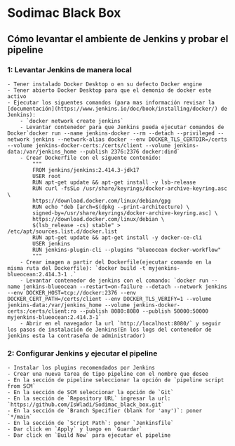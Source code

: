 # Sodimac Black Box

## Cómo levantar el ambiente de Jenkins y probar el pipeline

### 1: Levantar Jenkins de manera local
    - Tener instalado Docker Desktop o en su defecto Docker engine
    - Tener abierto Docker Desktop para que el demonio de docker este activo
    - Ejecutar los siguentes comandos (para mas información revisar la [documentación](https://www.jenkins.io/doc/book/installing/docker/) de Jenkins):
        - `docker network create jenkins`
        - Levantar contenedor para que Jenkins pueda ejecutar comandos de Docker`docker run --name jenkins-docker --rm --detach --privileged --network jenkins --network-alias docker --env DOCKER_TLS_CERTDIR=/certs --volume jenkins-docker-certs:/certs/client --volume jenkins-data:/var/jenkins_home --publish 2376:2376 docker:dind`
        - Crear Dockerfile con el siguente contenido:
            """
            FROM jenkins/jenkins:2.414.3-jdk17
            USER root
            RUN apt-get update && apt-get install -y lsb-release
            RUN curl -fsSLo /usr/share/keyrings/docker-archive-keyring.asc \
            https://download.docker.com/linux/debian/gpg
            RUN echo "deb [arch=$(dpkg --print-architecture) \
            signed-by=/usr/share/keyrings/docker-archive-keyring.asc] \
            https://download.docker.com/linux/debian \
            $(lsb_release -cs) stable" > /etc/apt/sources.list.d/docker.list
            RUN apt-get update && apt-get install -y docker-ce-cli
            USER jenkins
            RUN jenkins-plugin-cli --plugins "blueocean docker-workflow"
            """
        - Crear imagen a partir del Dockerfile(ejecutar comando en la misma ruta del Dockerfile): `docker build -t myjenkins-blueocean:2.414.3-1 .`
        - Levantar contenedor de jenkins con el comando: `docker run --name jenkins-blueocean --restart=on-failure --detach --network jenkins --env DOCKER_HOST=tcp://docker:2376 --env DOCKER_CERT_PATH=/certs/client --env DOCKER_TLS_VERIFY=1 --volume jenkins-data:/var/jenkins_home --volume jenkins-docker-certs:/certs/client:ro --publish 8080:8080 --publish 50000:50000 myjenkins-blueocean:2.414.3-1`
        - Abrir en el navegador la url `http://localhost:8080/` y seguir los pasos de instalación de Jenkins(En los logs del contenedor de jenkins esta la contraseña de administrador)

### 2: Configurar Jenkins y ejecutar el pipeline
    - Instalar los plugins recomendados por Jenkins
    - Crear una nueva tarea de tipo pipeline con el nombre que desee
    - En la sección de pipeline seleccionar la opción de `pipeline script from SCM`
    - En la sección de SCM seleccionar la opción de `Git`
    - En la sección de `Repository URL` ingresar la url: `https://github.com/IsWladi/Sodimac_black_box.git`
    - En la sección de `Branch Specifier (blank for 'any')`: poner `*/main`
    - En la sección de `Script Path`: poner `Jenkinsfile`
    - Dar click en `Apply` y luego en `Guardar`
    - Dar click en `Build Now` para ejecutar el pipeline
